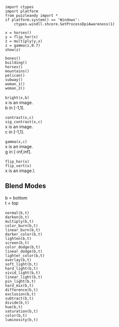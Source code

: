 ```
import ctypes
import platform
from puzzleandy import *
if platform.system() == 'Windows':
	ctypes.windll.shcore.SetProcessDpiAwareness(1)

x = horses()
y = flip_hor(x)
z = multiply(y,x)
z = gamma(z,0.7)
show(z)
```

```bones()```\
```building()```\
```horses()```\
```mountains()```\
```pelican()```\
```subway()```\
```woman_1()```\
```woman_2()```\
\
```bright(x,b)```\
x is an image.\
b in \[-1,1\].\
\
```contrast(x,c)```\
```sig_contrast(x,c)```\
x is an image.\
c in \[-1,1\].\
\
```gamma(x,c)```\
x is an image.\
g in \[-inf,inf\].\
\
```flip_hor(x)```\
```flip_vert(x)```\
x is an image.\

## Blend Modes

b = bottom\
t = top\
\
```normal(b,t)```\
```darken(b,t)```\
```multiply(b,t)```\
```color_burn(b,t)```\
```linear_burn(b,t)```\
```darker_color(b,t)```\
```lighten(b,t)```\
```screen(b,t)```\
```color_dodge(b,t)```\
```linear_dodge(b,t)```\
```lighter_color(b,t)```\
```overlay(b,t)```\
```soft_light(b,t)```\
```hard_light(b,t)```\
```vivid_light(b,t)```\
```linear_light(b,t)```\
```pin_light(b,t)```\
```hard_mix(b,t)```\
```difference(b,t)```\
```exclusion(b,t)```\
```subtract(b,t)```\
```divide(b,t)```\
```hue(b,t)```\
```saturation(b,t)```\
```color(b,t)```\
```luminosity(b,t)```